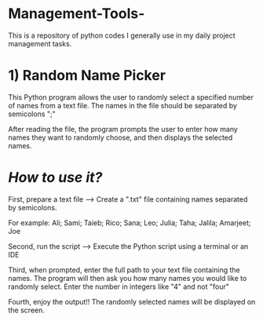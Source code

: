 # Management-Tools-
This is a repository of python codes I generally use in my daily project management tasks. 

# **1) Random Name Picker**
This Python program allows the user to randomly select a specified number of names from a text file. The names in the file should be separated by semicolons ";"

After reading the file, the program prompts the user to enter how many names they want to randomly choose, and then displays the selected names. 
# *How to use it?*
First, prepare a text file --> Create a ".txt" file containing names separated by semicolons. 

For example: 
Ali; Sami; Taieb; Rico; Sana; Leo; Julia; Taha; Jalila; Amarjeet; Joe

Second, run the script --> Execute the Python script using a terminal or an IDE

Third, when prompted, enter the full path to your text file containing the names. The program will then ask you how many names you would like to randomly select. Enter the number in integers like "4" and not "four" 

Fourth, enjoy the output!! The randomly selected names will be displayed on the screen. 
